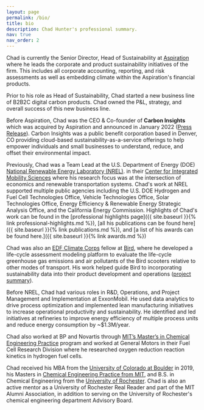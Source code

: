```yaml
---
layout: page
permalink: /bio/
title: bio
description: Chad Hunter's professional summary.
nav: true
nav_order: 2
---
```


Chad is currently the Senior Director, Head of Sustainability at [Aspiration](https://aspiration.com)
where he leads the corporate and product sustainability initiatives of the firm. This includes
all corporate accounting, reporting, and risk assessments as well as embedding climate within the
Aspiration's financial products.

Prior to his role as Head of Sustainability, Chad started a new business line of B2B2C
digital carbon products. Chad owned the P&L, strategy, and overall success of this new business line.

Before Aspiration, Chad was the CEO & Co-founder of
**Carbon Insights** which was acquired by Aspiration and
announced in January 2022
([Press Release](https://www.businesswire.com/news/home/20220112005366/en/Aspiration-Acquires-Carbon-Insights-to-Expand-its-Sustainability-Services-for-Consumers-and-Enterprises/)).
Carbon Insights was a public benefit corporation based in Denver, CO providing
cloud-based sustainability-as-a-service offerings to help empower individuals and
small businesses to understand, reduce, and offset their environmental impact.

Previously, Chad was a Team Lead at the U.S. Department of Energy (DOE)
[National Renewable Energy Laboratory (NREL)](https://www.nrel.gov/).
in their [Center for Integrated Mobility Sciences](https://www.nrel.gov/transportation/sustainable-mobility-initiative.html)
where his research focus was at the intersection of economics and renewable
transportation systems. Chad's work at NREL supported multiple public agencies including
the U.S. DOE Hydrogen and Fuel Cell Technologies Office, Vehicle Technologies Office,
Solar Technologies Office, Energy Efficiency & Renewable Energy Strategic Analysis Office, and the California
Energy Commission. Highlights of Chad's work can be found in the [professional highlights page]({{ site.baseurl }}{% link professional-highlights.md %}),
[all his publications can be found here]({{ site.baseurl }}{% link publications.md %}),
and [a list of his awards can be found here.]({{ site.baseurl }}{% link awards.md %})

Chad was also an [EDF Climate Corps](https://business.edf.org/categories/climate-corps/)
fellow at [Bird](https://www.bird.co/), where he developed a life-cycle assessment
modeling platform to evaluate the life-cycle greenhouse gas emissions and air pollutants of
the Bird scooters relative to other modes of transport. His work helped guide Bird to
incorporating sustainability data into their product development and operations
([project summary](http://edfclimatecorps.org/engagement/bird-chad-hunter-2019)).

Before NREL, Chad had various roles in R&D, Operations, and Project Management and
Implementation at ExxonMobil. He used data analytics to drive process optimization and
implemented lean manufacturing initiatives to increase operational productivity and
sustainability. He identified and led initiatives at refineries to improve
energy efficiency of multiple process units and reduce energy consumption by ~$1.3M/year.

Chad also worked at BP and Novartis through [MIT’s Master’s in Chemical Engineering
Practice](https://cheme.mit.edu/academics/practice-school/) program and worked at
General Motors in their Fuel Cell Research Division where he researched oxygen reduction
reaction kinetics in hydrogen fuel cells.

Chad received his MBA from the [University of Colorado at Boulder](https://www.colorado.edu/business/mba)
in 2019, his Masters in [Chemical Engineering Practice from MIT](https://cheme.mit.edu/academics/practice-school/),
and B.S. in Chemical Engineering from the [University of Rochester](https://rochester.edu/).
Chad is also an active mentor as a University of Rochester
Real Reader and part of the MIT Alumni Association, in addition to serving on the
University of Rochester's chemical engineering department Advisory Board.
